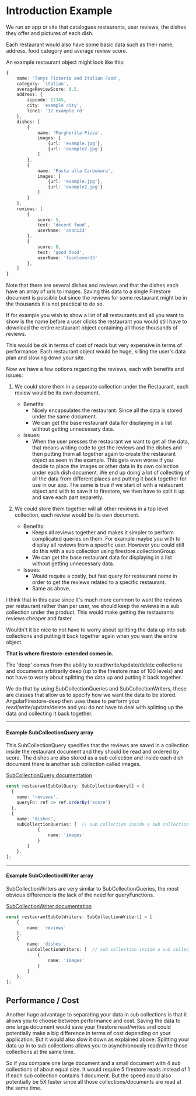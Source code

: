 # Introduction Example

We run an app or site that catalogues restaurants, user reviews, the dishes they offer and pictures of each dish.

Each restaurant would also have some basic data such as their name, address, food category and average review score.

An example restaurant object might look like this:

```ts
{
    name: 'Tonys Pizzeria and Italian Food',
    category: 'italian',
    averageReviewScore: 6.5,
    address: {
        zipcode: 12345,
        city: 'example city',
        line1: '12 example rd'
    },
    dishes: [
        {
            name: 'Margherita Pizza',
            images: [
                {url: 'example.jpg'},
                {url: 'example2.jpg'}
            ]
        },
        {
            name: 'Pasta alla Carbonara',
            images: [
                {url: 'example.jpg'},
                {url: 'example2.jpg'}
            ]
        }
    ],
    reviews: [
        {
            score: 5,
            text: 'decent food',
            userName: 'anon123'
        },
        {
            score: 8,
            text: 'good food',
            userName: 'foodlover33'
        },
    ]
}
```

Note that there are several dishes and reviews and that the dishes each have an array of urls to images.
Saving this data to a single Firestore document is possible but since the reviews for some restaurant might be in the thousands it is not practical to do so.

If for example you wish to show a list of all restaurants and all you want to show is the name before a user clicks
the restaurant you would still have to download the entire restaurant object containing all those thousands of reviews.

This would be ok in terms of cost of reads but very expensive in terms of performance.
Each restaurant object would be huge, killing the user's data plan and slowing down your site.

Now we have a few options regarding the reviews, each with benefits and issues:  

1. We could store them in a separate collection under the Restaurant, each review would be its own document.
    - Benefits:
        + Nicely encapsulates the restaurant. Since all the data is stored under the same document.
        + We can get the base restaurant data for displaying in a list without getting unnecessary data.
    - Issues: 
        + When the user presses the restaurant we want to get all the data, that means writing code to get the reviews and the dishes and then putting them all together again to create
        the restaurant object as seen in the example. This gets even worse if you decide to place the images or other data in its own collection under each dish document.
        We end up doing a lot of collecting of all the data from different places and putting it back together for use in our app.
        The same is true if we start of with a restaurant object and with to save it to firestore, we then have to split it up and save each part separetly.       

2. We could store them together will all other reviews in a top level collection, each review would be its own document.
    - Benefits: 
        + Keeps all reviews together and makes it simpler to perform complicated queries on them. 
          For example maybe you with to display all reviews from a specific user. 
          However you could still do this with a sub collection using firestore.collectionGroup.
        + We can get the base restaurant data for displaying in a list without getting unnecessary data.
    - Issues: 
        + Would require a costly, but fast query for restaurant name in order to get the reviews related to a specific restaurant.
        + Same as above.
        
I think that in this case since it's much more common to want the reviews per restaurant rather than per user, we should keep the reviews in
a sub collection under the product. This would make getting the restaurants reviews cheaper and faster.

Wouldn't it be nice to not have to worry about splitting the data up into sub collections and putting it back together again when you want
the entire object.

<strong>That is where firestore-extended comes in.</strong>

The 'deep' comes from the ability to read/write/update/delete collections and documents arbitrarily deep (up to the firestore max of 100
levels) and not have to worry about splitting the data up and putting it back together.

We do that by using SubCollectionQueries and SubCollectionWriters, these are classes that allow us to specify how we want the data to be
stored. AngularFirestore-deep then uses these to perform your read/write/update/delete and you do not have to deal with splitting up the
data and collecting it back together.

---

#### Example SubCollectionQuery array

This SubCollectionQuery specifies that the reviews are saved in a collection inside the restaurant document and they should be read and
ordered by score. The dishes are also stored as a sub collection and inside each dish document there is another sub collection called
images.

[SubCollectionQuery documentation](../../interfaces/SubCollectionQuery.html)

```typescript
const restaurantSubColQuery: SubCollectionQuery[] = [
  {
    name: 'reviews',
    queryFn: ref => ref.orderBy('score')
  },
  {
    name: 'dishes',
    subCollectionQueries: [  // sub collection inside a sub collection
            { 
                name: 'images' 
            }
        ]
    },
];
```

---

#### Example SubCollectionWriter array

SubCollectionWriters are very similar to SubCollectionQueries, the most obvious difference is the lack of the need for queryFunctions.

[SubCollectionWriter documentation](../../interfaces/SubCollectionWriter.html)

```typescript
const restaurantSubColWriters: SubCollectionWriter[] = [
    { 
        name: 'reviews' 
    },
    {
        name: 'dishes',
        subCollectionWriters: [  // sub collection inside a sub collection
            { 
                name: 'images' 
            }
        ]
    },
];
```

## Performance / Cost

Another huge advantage to separating your data in sub collections is that it allows you to choose between
performance and cost.
Saving the data to one large document would save your firestore read/writes and could potentially make a big difference
in terms of cost depending on your application.
But it would also slow it down as explained above.
Splitting your data up in to sub collections allows you to asynchronously read/write those collections at the same time.

So if you compare one large document and a small document with 4 sub collections of about equal size.
It would require 5 firestore reads instead of 1 if each sub collection contains 1 document.
But the speed could also potentially be 5X faster since all those collections/documents are read at the same time.
